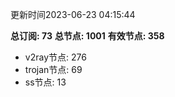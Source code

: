 更新时间2023-06-23 04:15:44

**总订阅: 73**
**总节点: 1001**
**有效节点: 358**
- v2ray节点: 276
- trojan节点: 69
- ss节点: 13
